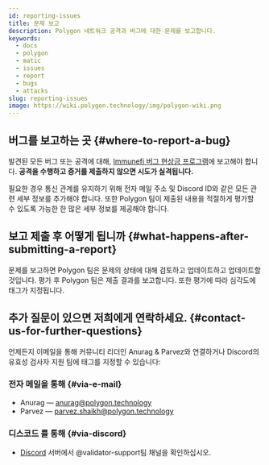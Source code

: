 ```yaml
---
id: reporting-issues
title: 문제 보고
description: Polygon 네트워크 공격과 버그에 대한 문제를 보고합니다.
keywords:
  - docs
  - polygon
  - matic
  - issues
  - report
  - bugs
  - attacks
slug: reporting-issues
image: https://wiki.polygon.technology/img/polygon-wiki.png
---
```


## 버그를 보고하는 곳 {#where-to-report-a-bug}

발견된 모든 버그 또는 공격에 대해, [Immunefi 버그 현상금 프로그램](https://immunefi.com/bounty/polygon/)에 보고해야 합니다. **공격을 수행하고 증거를 제출하지 않으면 시도가 실격됩니다.**

필요한 경우 통신 관계를 유지하기 위해 전자 메일 주소 및 Discord ID와 같은 모든 관련 세부 정보를 추가해야 합니다. 또한 Polygon 팀이 제출된 내용을 적절하게 평가할 수 있도록 가능한 한 많은 세부 정보를 제공해야 합니다.

## 보고 제출 후 어떻게 됩니까 {#what-happens-after-submitting-a-report}

문제를 보고하면 Polygon 팀은 문제의 상태에 대해 검토하고 업데이트하고 업데이트할 것입니다. 평가 후 Polygon 팀은 제출 결과를 보고합니다. 또한 평가에 따라 심각도에 태그가 지정됩니다.

## 추가 질문이 있으면 저희에게 연락하세요. {#contact-us-for-further-questions}

언제든지 이메일을 통해 커뮤니티 리더인 Anurag & Parvez와 연결하거나 Discord의 유효성 검사자 지원 팀에 태그를 지정할 수 있습니다:

### 전자 메일을 통해 {#via-e-mail}

* Anurag — anurag@polygon.technology
* Parvez — parvez.shaikh@polygon.technology

### 디스코드 를 통해 {#via-discord}

* [Discord](https://discord.com/invite/0xPolygon) 서버에서 @validator-support팀 채널을 확인하십시오.

